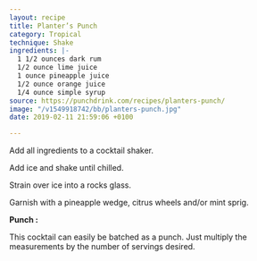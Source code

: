 ```yaml
---
layout: recipe
title: Planter’s Punch
category: Tropical
technique: Shake
ingredients: |-
  1 1/2 ounces dark rum
  1/2 ounce lime juice
  1 ounce pineapple juice
  1/2 ounce orange juice
  1/4 ounce simple syrup
source: https://punchdrink.com/recipes/planters-punch/
image: "/v1549918742/bb/planters-punch.jpg"
date: 2019-02-11 21:59:06 +0100

---
```

Add all ingredients to a cocktail shaker.

Add ice and shake until chilled.

Strain over ice into a rocks glass.

Garnish with a pineapple wedge, citrus wheels and/or mint sprig.

**Punch :**

This cocktail can easily be batched as a punch. Just multiply the measurements by the number of servings desired.